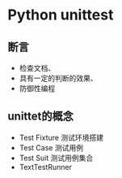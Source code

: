 # Python unittest

## 断言 
- 检查文档、
- 具有一定的判断的效果、
- 防御性编程


## unittet的概念
- Test Fixture  测试环境搭建
- Test Case 测试用例
- Test Suit 测试用例集合
- TextTestRunner 